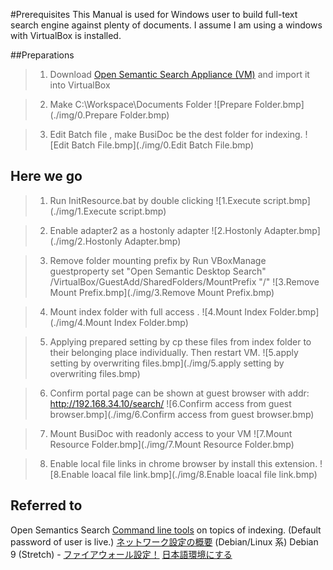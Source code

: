 #Prerequisites
This Manual is used for Windows user to build full-text search engine against plenty of documents.
I assume I am using a windows with VirtualBox is installed.

##Preparations
> 1. Download [Open Semantic Search Appliance (VM)](https://www.opensemanticsearch.org/download/) and import it into VirtualBox

> 2. Make C:\Workspace\Documents Folder
![Prepare Folder.bmp](./img/0.Prepare Folder.bmp)

> 3. Edit Batch file , make BusiDoc be the dest folder for indexing.
![Edit Batch File.bmp](./img/0.Edit Batch File.bmp)

## Here we go
> 1. Run InitResource.bat by double clicking
![1.Execute script.bmp](./img/1.Execute script.bmp)

> 2. Enable adapter2 as a hostonly adapter
![2.Hostonly Adapter.bmp](./img/2.Hostonly Adapter.bmp)

> 3. Remove folder mounting prefix by Run 
VBoxManage guestproperty set "Open Semantic Desktop Search" /VirtualBox/GuestAdd/SharedFolders/MountPrefix "/"
![3.Remove Mount Prefix.bmp](./img/3.Remove Mount Prefix.bmp)

> 4. Mount index folder with full access .
![4.Mount Index Folder.bmp](./img/4.Mount Index Folder.bmp)

> 5. Applying prepared setting by cp these files from index folder to their belonging place individually.
Then restart VM.
![5.apply setting by overwriting files.bmp](./img/5.apply setting by overwriting files.bmp)

> 6. Confirm portal page can be shown at guest browser with addr: http://192.168.34.10/search/
![6.Confirm access from guest browser.bmp](./img/6.Confirm access from guest browser.bmp)
 
> 7.  Mount BusiDoc with readonly access to your VM
![7.Mount Resource Folder.bmp](./img/7.Mount Resource Folder.bmp)

> 8.  Enable local file links in chrome browser by install this extension.
![8.Enable loacal file link.bmp](./img/8.Enable loacal file link.bmp)

## Referred to
Open Semantics Search [Command line tools](https://www.opensemanticsearch.org/doc/admin/cmd) on topics of indexing. (Default password of user is live.)
[ネットワーク設定の概要](http://www.fml.org/home/fukachan/ja/linux.share.network.debian.html)  (Debian/Linux 系)
Debian 9 (Stretch) - [ファイアウォール設定！](https://www.mk-mode.com/blog/2017/08/16/debian-9-firewall-setting/#)
[日本語環境にする](https://www.server-world.info/query?os=Debian_9&p=japanese)

